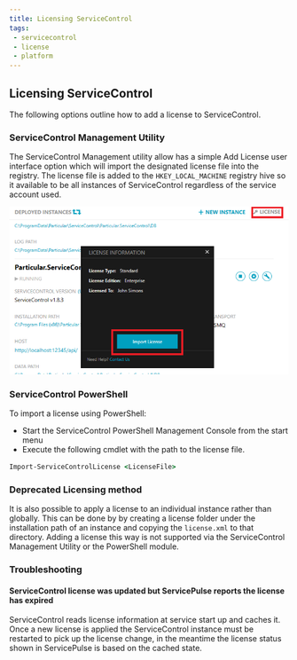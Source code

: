 ```yaml
---
title: Licensing ServiceControl
tags:
 - servicecontrol
 - license
 - platform
---
```



## Licensing ServiceControl

The following options outline how to add a license to ServiceControl.

### ServiceControl Management Utility

The ServiceControl Management utility allow has a simple Add License user interface  option which will import the designated license file into the registry. The license file is added to the `HKEY_LOCAL_MACHINE` registry hive so it available to be all instances of ServiceControl regardless of the service account used.
  

![](managementutil-addlicense.png)


### ServiceControl PowerShell

To import a license using PowerShell:

* Start the ServiceControl PowerShell Management Console from the start menu 
* Execute the following cmdlet with the path to the license file.

```bat
Import-ServiceControlLicense <LicenseFile>
```

### Deprecated Licensing method
It is also possible to apply a license to an individual instance rather than globally. This can be done by by creating a license folder under the installation path of an instance and copying the `license.xml` to that directory.
Adding a license this way is not supported via the ServiceControl Management Utility or the PowerShell module.


### Troubleshooting


#### ServiceControl license was updated but ServicePulse reports the license has expired

ServiceControl reads license information at service start up and caches it.  Once a new license is applied the ServiceControl instance must be restarted to pick up the license change, in the meantime the license status shown in ServicePulse is based on the cached state.

